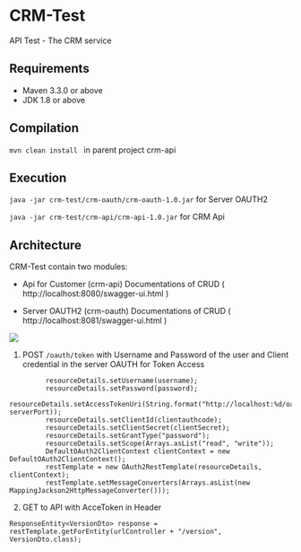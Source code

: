 # CRM-Test
API Test - The CRM service

**Requirements**
-

- Maven 3.3.0 or above
- JDK 1.8 or above

**Compilation**
-

`mvn clean install ` in parent project crm-api



**Execution**
-

`java -jar crm-test/crm-oauth/crm-oauth-1.0.jar` for Server OAUTH2

`java -jar crm-test/crm-api/crm-api-1.0.jar` for CRM Api

**Architecture**
- 
CRM-Test contain two modules:

- Api for Customer (crm-api)
Documentations of CRUD ( http://localhost:8080/swagger-ui.html )

- Server OAUTH2 (crm-oauth)
Documentations of CRUD ( http://localhost:8081/swagger-ui.html )

![](http://sivatechlab.com/wp-content/uploads/2017/05/overall-password-flow-2.png)

1. POST  `/oauth/token` with Username and Password of the user and Client credential in the server OAUTH for Token Access

```resourceDetails = new ResourceOwnerPasswordResourceDetails();
         resourceDetails.setUsername(username);
         resourceDetails.setPassword(password);
         resourceDetails.setAccessTokenUri(String.format("http://localhost:%d/oauth/token", serverPort));
         resourceDetails.setClientId(clientauthcode);
         resourceDetails.setClientSecret(clientSecret);
         resourceDetails.setGrantType("password");
         resourceDetails.setScope(Arrays.asList("read", "write"));
         DefaultOAuth2ClientContext clientContext = new DefaultOAuth2ClientContext();
         restTemplate = new OAuth2RestTemplate(resourceDetails, clientContext);
         restTemplate.setMessageConverters(Arrays.asList(new MappingJackson2HttpMessageConverter()));
```        


2. GET to API with AcceToken in Header

```
ResponseEntity<VersionDto> response = restTemplate.getForEntity(urlController + "/version", VersionDto.class);
```


